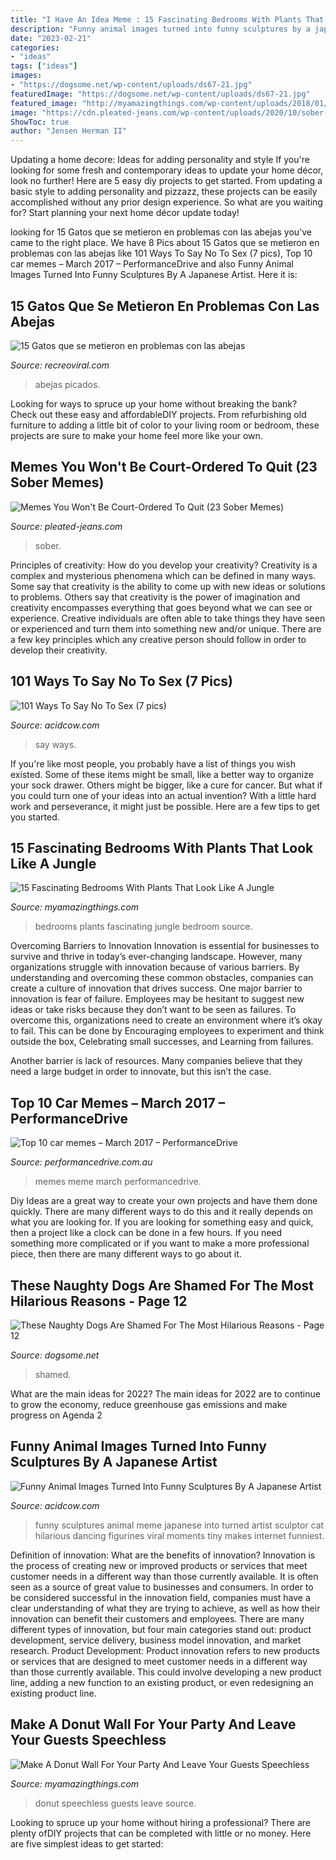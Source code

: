 ```yaml
---
title: "I Have An Idea Meme : 15 Fascinating Bedrooms With Plants That Look Like A Jungle"
description: "Funny animal images turned into funny sculptures by a japanese artist"
date: "2023-02-21"
categories:
- "ideas"
tags: ["ideas"]
images:
- "https://dogsome.net/wp-content/uploads/ds67-21.jpg"
featuredImage: "https://dogsome.net/wp-content/uploads/ds67-21.jpg"
featured_image: "http://myamazingthings.com/wp-content/uploads/2018/01/bedroom-plants-2.jpg"
image: "https://cdn.pleated-jeans.com/wp-content/uploads/2020/10/sober-memes-7.jpg"
ShowToc: true
author: "Jensen Herman II"
---
```



Updating a home decore: Ideas for adding personality and style
If you're looking for some fresh and contemporary ideas to update your home décor, look no further! Here are 5 easy diy projects to get started. From updating a basic style to adding personality and pizzazz, these projects can be easily accomplished without any prior design experience. So what are you waiting for? Start planning your next home décor update today!

	

		
looking for 15 Gatos que se metieron en problemas con las abejas you've came to the right place. We have 8 Pics about 15 Gatos que se metieron en problemas con las abejas like 101 Ways To Say No To Sex (7 pics), Top 10 car memes – March 2017 – PerformanceDrive and also Funny Animal Images Turned Into Funny Sculptures By A Japanese Artist. Here it is:
		
    
## 15 Gatos Que Se Metieron En Problemas Con Las Abejas

<img loading=lazy src="https://www.recreoviral.com/wp-content/uploads/2015/11/GATOS-PICADOS-POR-ABEJAS-14.jpg" onerror="this.onerror=null;this.src='https://tse3.mm.bing.net/th?id=OIP.0Oach0fGBMY5flr-lxGpOwHaJ7&amp;pid=15.1';" alt="15 Gatos que se metieron en problemas con las abejas">

_Source: recreoviral.com_

>abejas picados. 

	

Looking for ways to spruce up your home without breaking the bank? Check out these easy and affordableDIY projects. From refurbishing old furniture to adding a little bit of color to your living room or bedroom, these projects are sure to make your home feel more like your own.

    
## Memes You Won&#039;t Be Court-Ordered To Quit (23 Sober Memes)

<img loading=lazy src="https://cdn.pleated-jeans.com/wp-content/uploads/2020/10/sober-memes-7.jpg" onerror="this.onerror=null;this.src='https://tse2.mm.bing.net/th?id=OIP.BcH81YxmKWacEZ54hdS0zwHaJQ&amp;pid=15.1';" alt="Memes You Won&#039;t Be Court-Ordered To Quit (23 Sober Memes)">

_Source: pleated-jeans.com_

>sober. 

	

Principles of creativity: How do you develop your creativity?
Creativity is a complex and mysterious phenomena which can be defined in many ways. Some say that creativity is the ability to come up with new ideas or solutions to problems. Others say that creativity is the power of imagination and creativity encompasses everything that goes beyond what we can see or experience. Creative individuals are often able to take things they have seen or experienced and turn them into something new and/or unique. There are a few key principles which any creative person should follow in order to develop their creativity.

    
## 101 Ways To Say No To Sex (7 Pics)

<img loading=lazy src="https://cdn.acidcow.com/pics/20180524/say_no_06.jpg" onerror="this.onerror=null;this.src='https://tse1.mm.bing.net/th?id=OIP.fBF9fG694r6LdNDE-68a5wHaJ3&amp;pid=15.1';" alt="101 Ways To Say No To Sex (7 pics)">

_Source: acidcow.com_

>say ways. 

	

If you're like most people, you probably have a list of things you wish existed. Some of these items might be small, like a better way to organize your sock drawer. Others might be bigger, like a cure for cancer. But what if you could turn one of your ideas into an actual invention? With a little hard work and perseverance, it might just be possible. Here are a few tips to get you started.

    
## 15 Fascinating Bedrooms With Plants That Look Like A Jungle

<img loading=lazy src="http://myamazingthings.com/wp-content/uploads/2018/01/bedroom-plants-2.jpg" onerror="this.onerror=null;this.src='https://tse3.mm.bing.net/th?id=OIP.EX-M7pl48jsMIB9VjpqRRgHaKV&amp;pid=15.1';" alt="15 Fascinating Bedrooms With Plants That Look Like A Jungle">

_Source: myamazingthings.com_

>bedrooms plants fascinating jungle bedroom source. 

	

Overcoming Barriers to Innovation
Innovation is essential for businesses to survive and thrive in today’s ever-changing landscape. However, many organizations struggle with innovation because of various barriers. By understanding and overcoming these common obstacles, companies can create a culture of innovation that drives success.
One major barrier to innovation is fear of failure. Employees may be hesitant to suggest new ideas or take risks because they don’t want to be seen as failures. To overcome this, organizations need to create an environment where it’s okay to fail. This can be done by Encouraging employees to experiment and think outside the box, Celebrating small successes, and Learning from failures.

Another barrier is lack of resources. Many companies believe that they need a large budget in order to innovate, but this isn’t the case.

    
## Top 10 Car Memes – March 2017 – PerformanceDrive

<img loading=lazy src="https://performancedrive.com.au/wp-content/uploads/2017/03/Car-meme-5-495x530.jpg" onerror="this.onerror=null;this.src='https://tse2.mm.bing.net/th?id=OIP.tFf1Q4d6ZtnZNtG_DccTngHaH7&amp;pid=15.1';" alt="Top 10 car memes – March 2017 – PerformanceDrive">

_Source: performancedrive.com.au_

>memes meme march performancedrive. 

	

Diy Ideas are a great way to create your own projects and have them done quickly. There are many different ways to do this and it really depends on what you are looking for. If you are looking for something easy and quick, then a project like a clock can be done in a few hours. If you need something more complicated or if you want to make a more professional piece, then there are many different ways to go about it.

    
## These Naughty Dogs Are Shamed For The Most Hilarious Reasons - Page 12

<img loading=lazy src="https://dogsome.net/wp-content/uploads/ds67-21.jpg" onerror="this.onerror=null;this.src='https://tse2.mm.bing.net/th?id=OIP.aR58o0zB3RwAJePazTzeCQHaJ3&amp;pid=15.1';" alt="These Naughty Dogs Are Shamed For The Most Hilarious Reasons - Page 12">

_Source: dogsome.net_

>shamed. 

	

What are the main ideas for 2022?
The main ideas for 2022 are to continue to grow the economy, reduce greenhouse gas emissions and make progress on Agenda 2
    
## Funny Animal Images Turned Into Funny Sculptures By A Japanese Artist

<img loading=lazy src="https://cdn.acidcow.com/pics/20190520/funny_sculptures_meetissai_23.jpg" onerror="this.onerror=null;this.src='https://tse4.mm.bing.net/th?id=OIP.eZx80fYdzH2KFb57_tKC9gHaFT&amp;pid=15.1';" alt="Funny Animal Images Turned Into Funny Sculptures By A Japanese Artist">

_Source: acidcow.com_

>funny sculptures animal meme japanese into turned artist sculptor cat hilarious dancing figurines viral moments tiny makes internet funniest. 

	

Definition of innovation: What are the benefits of innovation?
Innovation is the process of creating new or improved products or services that meet customer needs in a different way than those currently available. It is often seen as a source of great value to businesses and consumers. In order to be considered successful in the innovation field, companies must have a clear understanding of what they are trying to achieve, as well as how their innovation can benefit their customers and employees. There are many different types of innovation, but four main categories stand out: product development, service delivery, business model innovation, and market research. Product Development: Product innovation refers to new products or services that are designed to meet customer needs in a different way than those currently available. This could involve developing a new product line, adding a new function to an existing product, or even redesigning an existing product line.

    
## Make A Donut Wall For Your Party And Leave Your Guests Speechless

<img loading=lazy src="http://myamazingthings.com/wp-content/uploads/2017/05/donut-wall-2.jpg" onerror="this.onerror=null;this.src='https://tse3.mm.bing.net/th?id=OIP.0jXdk9mVc6iPmV5te-XtswHaLG&amp;pid=15.1';" alt="Make A Donut Wall For Your Party And Leave Your Guests Speechless">

_Source: myamazingthings.com_

>donut speechless guests leave source. 

	

Looking to spruce up your home without hiring a professional? There are plenty ofDIY projects that can be completed with little or no money. Here are five simplest ideas to get started: 

